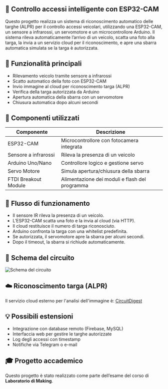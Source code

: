 ## 🚗 Controllo accessi intelligente con ESP32-CAM
Questo progetto realizza un sistema di riconoscimento automatico delle targhe (ALPR) per il controllo accessi veicolari, utilizzando una ESP32-CAM, un sensore a infrarossi, un servomotore e un microcontrollore Arduino. Il sistema rileva automaticamente l’arrivo di un veicolo, scatta una foto alla targa, la invia a un servizio cloud per il riconoscimento, e apre una sbarra automatica simulata se la targa è autorizzata.

## 🔧 Funzionalità principali
- Rilevamento veicolo tramite sensore a infrarossi
- Scatto automatico della foto con ESP32-CAM
- Invio immagine al cloud per riconoscimento targa (ALPR)
- Verifica della targa autorizzata da Arduino
- Apertura automatica della sbarra con un servomotore
- Chiusura automatica dopo alcuni secondi

## 🧰 Componenti utilizzati

| Componente         | Descrizione                                  |
|--------------------|----------------------------------------------|
| ESP32-CAM          | Microcontrollore con fotocamera integrata    |
| Sensore a infrarossi | Rileva la presenza di un veicolo            |
| Arduino Uno/Nano   | Controllore logico e gestione servo          |
| Servo Motore       | Simula apertura/chiusura della sbarra        |
| FTDI Breakout Module    | Alimentazione dei moduli e flash del programma|

## 📸 Flusso di funzionamento
- Il sensore IR rileva la presenza di un veicolo.
- L’ESP32-CAM scatta una foto e la invia al cloud (via HTTP).
- Il cloud restituisce il numero di targa riconosciuto.
- Arduino confronta la targa con una whitelist predefinita.
- Se autorizzata, il servomotore apre la sbarra per alcuni secondi.
- Dopo il timeout, la sbarra si richiude automaticamente.

## 🔌 Schema del circuito
![Schema del circuito](images/schema_circuito.png)


## ☁️ Riconoscimento targa (ALPR)
Il servizio cloud esterno per l'analisi dell'immagine è:
[CircuitDigest](https://www.circuitdigest.cloud/)

## 💡 Possibili estensioni
- Integrazione con database remoto (Firebase, MySQL)
- Interfaccia web per gestire le targhe autorizzate
- Log degli accessi con timestamp
- Notifiche via Telegram o e-mail

## 🎓 Progetto accademico
Questo progetto è stato realizzato come parte dell’esame del corso di **Laboratorio di Making**.
